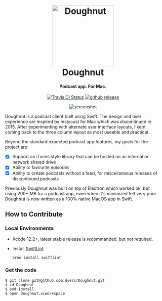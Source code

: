 <h1 align="center">
  <img src="https://github.com/dyerc/Doughnut/raw/master/Assets/icon.png" alt="Doughnut" width="200">
  <br>
  Doughnut
  <br>
</h1>

<h4 align="center">Podcast app. For Mac.</h4>

<p align="center">
  <a href="https://travis-ci.org/dyerc/Doughnut"><img src="https://img.shields.io/travis/dyerc/Doughnut/master.svg" alt="Travis CI Status" /></a>
  <a href="https://github.com/dyerc/Doughnut/releases"><img src="https://img.shields.io/github/release/dyerc/doughnut.svg" alt="github release"></a>
</p>

<p align="center">
  <img src="https://raw.githubusercontent.com/dyerc/Doughnut/master/screenshot.png?v=2" align="center" alt="screenshot" style="max-width:100%;" />
</p>

Doughnut is a podcast client built using Swift. The design and user experience are inspired by Instacast for Mac which was discontinued in 2015. After experimenting with alternate user interface layouts, I kept coming back to the three column layout as most useable and practical.

Beyond the standard expected podcast app features, my goals for the project are:
- [x] Support an iTunes style library that can be hosted on an internal or network shared drive 
- [x] Ability to favourite episodes
- [x] Ability to create podcasts without a feed, for miscellaneous releases of discontinued podcasts

Previously Doughnut was built on top of Electron which worked ok, but using 200+ MB for a podcast app, even when it's minimized felt very poor. Doughnut is now written as a 100% native MacOS app in Swift.

## How to Contribute

### Local Environments

* Xcode 12.2+, latest stable release is recommanded, but not required.

* Install [SwiftLint](https://github.com/realm/SwiftLint).

  ```shell
  brew install swiftlint
  ```

### Get the code

```
$ git clone git@github.com:dyerc/Doughnut.git
$ cd Doughnut
$ pod install
$ open Doughnut.xcworkspace
```
